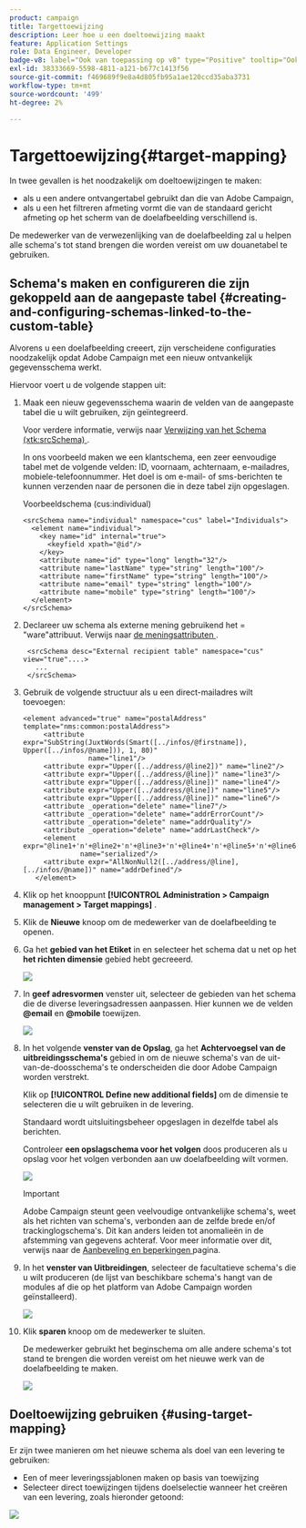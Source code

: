 ```yaml
---
product: campaign
title: Targettoewijzing
description: Leer hoe u een doeltoewijzing maakt
feature: Application Settings
role: Data Engineer, Developer
badge-v8: label="Ook van toepassing op v8" type="Positive" tooltip="Ook van toepassing op campagne v8"
exl-id: 38333669-5598-4811-a121-b677c1413f56
source-git-commit: f469689f9e8a4d805fb95a1ae120ccd35aba3731
workflow-type: tm+mt
source-wordcount: '499'
ht-degree: 2%

---
```


# Targettoewijzing{#target-mapping}

In twee gevallen is het noodzakelijk om doeltoewijzingen te maken:

* als u een andere ontvangertabel gebruikt dan die van Adobe Campaign,
* als u een het filtreren afmeting vormt die van de standaard gericht afmeting op het scherm van de doelafbeelding verschillend is.

De medewerker van de verwezenlijking van de doelafbeelding zal u helpen alle schema&#39;s tot stand brengen die worden vereist om uw douanetabel te gebruiken.

## Schema&#39;s maken en configureren die zijn gekoppeld aan de aangepaste tabel {#creating-and-configuring-schemas-linked-to-the-custom-table}

Alvorens u een doelafbeelding creeert, zijn verscheidene configuraties noodzakelijk opdat Adobe Campaign met een nieuw ontvankelijk gegevensschema werkt.

Hiervoor voert u de volgende stappen uit:

1. Maak een nieuw gegevensschema waarin de velden van de aangepaste tabel die u wilt gebruiken, zijn geïntegreerd.

   Voor verdere informatie, verwijs naar [ Verwijzing van het Schema (xtk:srcSchema) ](../../configuration/using/about-schema-reference.md).

   In ons voorbeeld maken we een klantschema, een zeer eenvoudige tabel met de volgende velden: ID, voornaam, achternaam, e-mailadres, mobiele-telefoonnummer. Het doel is om e-mail- of sms-berichten te kunnen verzenden naar de personen die in deze tabel zijn opgeslagen.

   Voorbeeldschema (cus:individual)

   ```
   <srcSchema name="individual" namespace="cus" label="Individuals">
     <element name="individual">
       <key name="id" internal="true">
         <keyfield xpath="@id"/>
       </key>
       <attribute name="id" type="long" length="32"/>
       <attribute name="lastName" type="string" length="100"/>
       <attribute name="firstName" type="string" length="100"/>
       <attribute name="email" type="string" length="100"/>
       <attribute name="mobile" type="string" length="100"/>
     </element>
   </srcSchema>
   ```

1. Declareer uw schema als externe mening gebruikend het = &quot;ware&quot;attribuut. Verwijs naar [ de meningsattributen ](../../configuration/using/schema-characteristics.md#the-view-attribute).

   ```
    <srcSchema desc="External recipient table" namespace="cus" view="true"....>
      ...
    </srcSchema>
   ```

1. Gebruik de volgende structuur als u een direct-mailadres wilt toevoegen:

   ```
   <element advanced="true" name="postalAddress" template="nms:common:postalAddress">
        <attribute expr="SubString(JuxtWords(Smart([../infos/@firstname]), Upper([../infos/@name])), 1, 80)"
                   name="line1"/>
        <attribute expr="Upper([../address/@line2])" name="line2"/>
        <attribute expr="Upper([../address/@line])" name="line3"/>
        <attribute expr="Upper([../address/@line])" name="line4"/>
        <attribute expr="Upper([../address/@line])" name="line5"/>
        <attribute expr="Upper([../address/@line])" name="line6"/>
        <attribute _operation="delete" name="line7"/>
        <attribute _operation="delete" name="addrErrorCount"/>
        <attribute _operation="delete" name="addrQuality"/>
        <attribute _operation="delete" name="addrLastCheck"/>
        <element expr="@line1+'n'+@line2+'n'+@line3+'n'+@line4+'n'+@line5+'n'+@line6"
                 name="serialized"/>
        <attribute expr="AllNonNull2([../address/@line], [../infos/@name])" name="addrDefined"/>
      </element>
   ```

1. Klik op het knooppunt **[!UICONTROL Administration > Campaign management > Target mappings]** .
1. Klik de **Nieuwe** knoop om de medewerker van de doelafbeelding te openen.
1. Ga het **gebied van het Etiket** in en selecteer het schema dat u net op het **het richten dimensie** gebied hebt gecreeerd.

   ![](assets/mapping_diffusion_wizard_1.png)

1. In **geef adresvormen** venster uit, selecteer de gebieden van het schema die de diverse leveringsadressen aanpassen. Hier kunnen we de velden **@email** en **@mobile** toewijzen.

   ![](assets/mapping_diffusion_wizard_2.png)

1. In het volgende **venster van de Opslag**, ga het **Achtervoegsel van de uitbreidingsschema&#39;s** gebied in om de nieuwe schema&#39;s van de uit-van-de-doosschema&#39;s te onderscheiden die door Adobe Campaign worden verstrekt.

   Klik op **[!UICONTROL Define new additional fields]** om de dimensie te selecteren die u wilt gebruiken in de levering.

   Standaard wordt uitsluitingsbeheer opgeslagen in dezelfde tabel als berichten.

   Controleer **een opslagschema voor het volgen** doos produceren als u opslag voor het volgen verbonden aan uw doelafbeelding wilt vormen.

   ![](assets/mapping_diffusion_wizard_3.png)

   >[!IMPORTANT]
   >
   >Adobe Campaign steunt geen veelvoudige ontvankelijke schema&#39;s, weet als het richten van schema&#39;s, verbonden aan de zelfde brede en/of trackinglogschema&#39;s. Dit kan anders leiden tot anomalieën in de afstemming van gegevens achteraf. Voor meer informatie over dit, verwijs naar de [ Aanbeveling en beperkingen ](../../configuration/using/about-custom-recipient-table.md) pagina.

1. In het **venster van Uitbreidingen**, selecteer de facultatieve schema&#39;s die u wilt produceren (de lijst van beschikbare schema&#39;s hangt van de modules af die op het platform van Adobe Campaign worden geïnstalleerd).

   ![](assets/mapping_diffusion_wizard_4.png)

1. Klik **sparen** knoop om de medewerker te sluiten.

   De medewerker gebruikt het beginschema om alle andere schema&#39;s tot stand te brengen die worden vereist om het nieuwe werk van de doelafbeelding te maken.

   ![](assets/mapping_schema_list.png)

## Doeltoewijzing gebruiken {#using-target-mapping}

Er zijn twee manieren om het nieuwe schema als doel van een levering te gebruiken:

* Een of meer leveringssjablonen maken op basis van toewijzing
* Selecteer direct toewijzingen tijdens doelselectie wanneer het creëren van een levering, zoals hieronder getoond:

![](assets/mapping_selection_ciblage.png)

